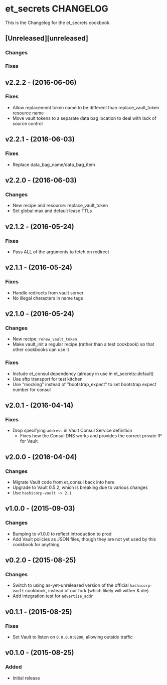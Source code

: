 # et_secrets CHANGELOG

This is the Changelog for the et_secrets cookbook.

## [Unreleased][unreleased]

### Changes

### Fixes

## v2.2.2 - (2016-06-06)

### Fixes

* Allow replacement token name to be different than replace_vault_token resource name
* Move vault tokens to a separate data bag location to deal with lack of source control

## v2.2.1 - (2016-06-03)

### Fixes

* Replace data_bag_name/data_bag_item

## v2.2.0 - (2016-06-03)

### Changes

* New recipe and resource: replace_vault_token
* Set global max and default lease TTLs

## v2.1.2 - (2016-05-24)

### Fixes

* Pass ALL of the arguments to fetch on redirect

## v2.1.1 - (2016-05-24)

### Fixes

* Handle redirects from vault server
* No illegal characters in name tags

## v2.1.0 - (2016-05-24)

### Changes

* New recipe: `renew_vault_token`
* Make vault_init a regular recipe (rather than a test cookbook) so that other cookbooks can use it

### Fixes

* Include et_consul dependency (already in use in et_secrets::default)
* Use sftp transport for test kitchen
* Use "mocking" instead of "bootstrap_expect" to set bootstrap expect number for consul

## v2.0.1 - (2016-04-14)

### Fixes

* Drop specifying `address` in Vault Consul Service definition
    - Fixes how the Consul DNS works and provides the correct private IP for Vault

## v2.0.0 - (2016-04-04)

### Changes

* Migrate Vault code from et_consul back into here
* Upgrade to Vault 0.5.2, which is breaking due to various changes
* Use `hashicorp-vault ~> 2.1`

## v1.0.0 - (2015-09-03)

### Changes

* Bumping to v1.0.0 to reflect introduction to prod
* Add Vault policies as JSON files, though they are not yet used by this cookbook for anything

## v0.2.0 - (2015-08-25)

### Changes

* Switch to using as-yet-unreleased version of the official `hashicorp-vault` cookbook, instead of our fork (which likely will wither & die)
* Add integration test for `advertise_addr`

## v0.1.1 - (2015-08-25)

### Fixes

* Set Vault to listen on `0.0.0.0:8200`, allowing outside traffic

## v0.1.0 - (2015-08-25)

### Added

* Initial release

